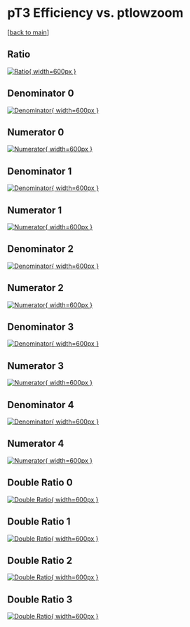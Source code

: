 # pT3 Efficiency vs. ptlowzoom

[[back to main](./)]



## Ratio

[![Ratio](../mtv/var/pT3_xtr_321_-1_eff_ptlowzoom.png){ width=600px }](../mtv/var/pT3_xtr_321_-1_eff_ptlowzoom.pdf)

## Denominator 0

[![Denominator](../mtv/den/pT3_xtr_321_-1_eff_ptlowzoom_den0.png){ width=600px }](../mtv/den/pT3_xtr_321_-1_eff_ptlowzoom_den0.pdf)

## Numerator 0

[![Numerator](../mtv/num/pT3_xtr_321_-1_eff_ptlowzoom_num0.png){ width=600px }](../mtv/num/pT3_xtr_321_-1_eff_ptlowzoom_num0.pdf)

## Denominator 1

[![Denominator](../mtv/den/pT3_xtr_321_-1_eff_ptlowzoom_den1.png){ width=600px }](../mtv/den/pT3_xtr_321_-1_eff_ptlowzoom_den1.pdf)

## Numerator 1

[![Numerator](../mtv/num/pT3_xtr_321_-1_eff_ptlowzoom_num1.png){ width=600px }](../mtv/num/pT3_xtr_321_-1_eff_ptlowzoom_num1.pdf)

## Denominator 2

[![Denominator](../mtv/den/pT3_xtr_321_-1_eff_ptlowzoom_den2.png){ width=600px }](../mtv/den/pT3_xtr_321_-1_eff_ptlowzoom_den2.pdf)

## Numerator 2

[![Numerator](../mtv/num/pT3_xtr_321_-1_eff_ptlowzoom_num2.png){ width=600px }](../mtv/num/pT3_xtr_321_-1_eff_ptlowzoom_num2.pdf)

## Denominator 3

[![Denominator](../mtv/den/pT3_xtr_321_-1_eff_ptlowzoom_den3.png){ width=600px }](../mtv/den/pT3_xtr_321_-1_eff_ptlowzoom_den3.pdf)

## Numerator 3

[![Numerator](../mtv/num/pT3_xtr_321_-1_eff_ptlowzoom_num3.png){ width=600px }](../mtv/num/pT3_xtr_321_-1_eff_ptlowzoom_num3.pdf)

## Denominator 4

[![Denominator](../mtv/den/pT3_xtr_321_-1_eff_ptlowzoom_den4.png){ width=600px }](../mtv/den/pT3_xtr_321_-1_eff_ptlowzoom_den4.pdf)

## Numerator 4

[![Numerator](../mtv/num/pT3_xtr_321_-1_eff_ptlowzoom_num4.png){ width=600px }](../mtv/num/pT3_xtr_321_-1_eff_ptlowzoom_num4.pdf)

## Double Ratio 0

[![Double Ratio](../mtv/ratio/pT3_xtr_321_-1_eff_ptlowzoom_ratio0.png){ width=600px }](../mtv/ratio/pT3_xtr_321_-1_eff_ptlowzoom_ratio0.pdf)

## Double Ratio 1

[![Double Ratio](../mtv/ratio/pT3_xtr_321_-1_eff_ptlowzoom_ratio1.png){ width=600px }](../mtv/ratio/pT3_xtr_321_-1_eff_ptlowzoom_ratio1.pdf)

## Double Ratio 2

[![Double Ratio](../mtv/ratio/pT3_xtr_321_-1_eff_ptlowzoom_ratio2.png){ width=600px }](../mtv/ratio/pT3_xtr_321_-1_eff_ptlowzoom_ratio2.pdf)

## Double Ratio 3

[![Double Ratio](../mtv/ratio/pT3_xtr_321_-1_eff_ptlowzoom_ratio3.png){ width=600px }](../mtv/ratio/pT3_xtr_321_-1_eff_ptlowzoom_ratio3.pdf)

